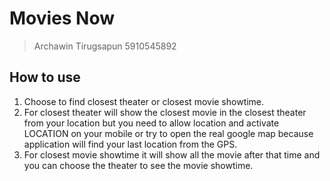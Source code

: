 # Movies Now
> Archawin Tirugsapun 5910545892

## How to use
1. Choose to find closest theater or closest movie showtime.
2. For closest theater will show the closest movie in the closest theater from your location but you need to allow location and activate LOCATION on your mobile or try to open the real google map because application will find your last location from the GPS.
3. For closest movie showtime it will show all the movie after that time and you can choose the theater to see the movie showtime.

